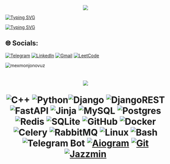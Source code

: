 
<p align="center"><img src="https://github-readme-quotes-bay.vercel.app/quote?theme=dark&animation=grow_out_in"></p>
<p>
  <a href="https://git.io/typing-svg">
    <img src="https://readme-typing-svg.demolab.com?font=Fira+Code&pause=1000&random=false&width=435&lines=Hi+%F0%9F%91%8B%F0%9F%8F%BB%2C+My+name+is+Asadbek" alt="Typing SVG" />
  </a>
</p>
<p>
<a href="https://git.io/typing-svg">
  <img src="https://readme-typing-svg.demolab.com?font=Fira+Code&pause=1000&random=false&width=435&lines=I'm+a+Software+Engineer" alt="Typing SVG" />
</a>
</p>



## 🌐 Socials:

[![Telegram](https://img.shields.io/badge/Telegram-%231DA1F2.svg?logo=Telegram&logoColor=white)](https://mexmonjonovuz.t.me/) [![LinkedIn](https://img.shields.io/badge/LinkedIn-%230077B5.svg?logo=linkedin&logoColor=white)](https://www.linkedin.com/in/asadbek-mexmonjonov-914114300/)  [![Gmail](https://img.shields.io/badge/asadbekmehmonjonov5@gmail.com-%230077B5.svg?logo=google&logoColor=white)](mailto:asadbekmehmonjonov5@gmail.com) [![LeetCode](https://img.shields.io/badge/LeetCode-%231DA1F2.svg?logo=leetcode&logoColor=ffdd54)](https://leetcode.com/mexmonjonovuz)
<p>
<p align="left"> <img src="https://komarev.com/ghpvc/?username=mexmonjonovuz&label=Profile%20views&color=0e75b6&style=flat" alt="mexmonjonovuz" /> </p>
<h1 align="center"><img src="https://profile-readme-generator.com/assets/snake.svg"</h1>
</p>


![C++](https://img.shields.io/badge/c++-%2300599C.svg?style=for-the-badge&logo=c%2B%2B&logoColor=white) ![Python](https://img.shields.io/badge/python-3670A0?style=for-the-badge&logo=python&logoColor=ffdd54)![Django](https://img.shields.io/badge/django-%23092E20.svg?style=for-the-badge&logo=django&logoColor=white) ![DjangoREST](https://img.shields.io/badge/DJANGO-REST-ff1709?style=for-the-badge&logo=django&logoColor=white&color=ff1709&labelColor=gray) ![FastAPI](https://img.shields.io/badge/FastAPI-005571?style=for-the-badge&logo=fastapi) ![Jinja](https://img.shields.io/badge/jinja-white.svg?style=for-the-badge&logo=jinja&logoColor=black) ![MySQL](https://img.shields.io/badge/mysql-4479A1.svg?style=for-the-badge&logo=mysql&logoColor=white) ![Postgres](https://img.shields.io/badge/postgres-%23316192.svg?style=for-the-badge&logo=postgresql&logoColor=white) ![Redis](https://img.shields.io/badge/redis-%23DD0031.svg?style=for-the-badge&logo=redis&logoColor=white) ![SQLite](https://img.shields.io/badge/sqlite-%2307405e.svg?style=for-the-badge&logo=sqlite&logoColor=white) ![GitHub](https://img.shields.io/badge/github-%23121011.svg?style=for-the-badge&logo=github&logoColor=white) ![Docker](https://img.shields.io/badge/docker-%230db7ed.svg?style=for-the-badge&logo=docker&logoColor=white) ![Celery](https://img.shields.io/badge/celery-%2348B685.svg?style=for-the-badge&logo=celery&logoColor=white) ![RabbitMQ](https://img.shields.io/badge/rabbitmq-%23FF6600.svg?style=for-the-badge&logo=rabbitmq&logoColor=white) ![Linux](https://img.shields.io/badge/linux-%23FCC624.svg?style=for-the-badge&logo=linux&logoColor=black) ![Bash](https://img.shields.io/badge/bash-%234EAA25.svg?style=for-the-badge&logo=gnu-bash&logoColor=white) ![Telegram Bot](https://img.shields.io/badge/telegram-bot-%232CA5E0.svg?style=for-the-badge&logo=telegram&logoColor=white) [![Aiogram](https://img.shields.io/badge/aiogram-%232CA5E0.svg?style=for-the-badge&logo=telegram&logoColor=white)](https://github.com/aiogram/aiogram) [![Git](https://img.shields.io/badge/Git-%23F05032.svg?style=for-the-badge&logo=git&logoColor=white)](https://git-scm.com/) [![Jazzmin](https://img.shields.io/badge/Jazzmin-%2300d280.svg?style=for-the-badge&logo=django&logoColor=white)](https://django-jazzmin.readthedocs.io/en/latest/)














